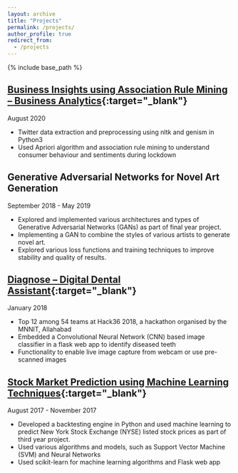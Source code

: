 ```yaml
---
layout: archive
title: "Projects"
permalink: /projects/
author_profile: true
redirect_from:
  - /projects
---
```


{% include base_path %}

## [Business Insights using Association Rule Mining – Business Analytics](https://github.com/danishsaeed2/analytics_projects/tree/master/ba_project){:target="_blank"}
August 2020
- Twitter data extraction and preprocessing using nltk and genism in Python3
- Used Apriori algorithm and association rule mining to understand consumer behaviour and sentiments during lockdown

## Generative Adversarial Networks for Novel Art Generation
September 2018 - May 2019
- Explored and implemented various architectures and types of Generative Adversarial Networks (GANs) as part of final year project.
- Implementing a GAN to combine the styles of various artists to generate novel art.
- Explored various loss functions and training techniques to improve stability and quality of results.

## [Diagnose – Digital Dental Assistant](https://github.com/danishsaeed2/Diagnose-hack36){:target="_blank"}
January 2018
- Top 12 among 54 teams at Hack36 2018, a hackathon organised by the MNNIT, Allahabad
- Embedded a Convolutional Neural Network (CNN) based image classifier in a flask web app to identify diseased teeth
- Functionality to enable live image capture from webcam or use pre-scanned images

## [Stock Market Prediction using Machine Learning Techniques](https://github.com/danishsaeed2/finance-ml){:target="_blank"}
August 2017 - November 2017
- Developed a backtesting engine in Python and used machine learning to predict New York Stock Exchange (NYSE) listed stock prices as part of third year project.
- Used various algorithms and models, such as Support Vector Machine (SVM) and Neural Networks
- Used scikit-learn for machine learning algorithms and Flask web app